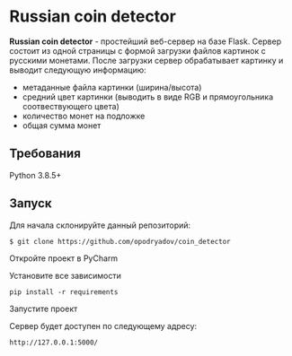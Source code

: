 # Russian coin detector

**Russian coin detector** - простейший веб-сервер на базе Flask. Сервер состоит из одной страницы с формой загрузки файлов картинок с русскими монетами.
После загрузки сервер обрабатывает картинку и выводит следующую информацию:

- метаданные файла картинки (ширина/высота)
- средний цвет картинки (выводить в виде RGB и прямоугольника соотвествующего цвета)
- количество монет на подложке
- общая сумма монет

## Требования

Python 3.8.5+

## Запуск

Для начала склонируйте данный репозиторий:

    $ git clone https://github.com/opodryadov/coin_detector
	
Откройте проект в PyCharm

Установите все зависимости

	pip install -r requirements

Запустите проект

Сервер будет доступен по следующему адресу:

	http://127.0.0.1:5000/